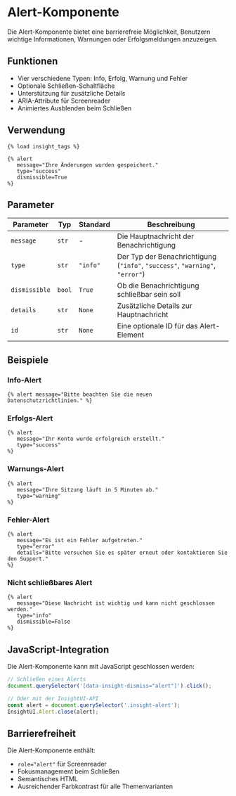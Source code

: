 # Alert-Komponente

Die Alert-Komponente bietet eine barrierefreie Möglichkeit, Benutzern wichtige Informationen, Warnungen oder Erfolgsmeldungen anzuzeigen.

## Funktionen

- Vier verschiedene Typen: Info, Erfolg, Warnung und Fehler
- Optionale Schließen-Schaltfläche
- Unterstützung für zusätzliche Details
- ARIA-Attribute für Screenreader
- Animiertes Ausblenden beim Schließen

## Verwendung

```django
{% load insight_tags %}

{% alert 
   message="Ihre Änderungen wurden gespeichert." 
   type="success" 
   dismissible=True 
%}
```

## Parameter

| Parameter | Typ | Standard | Beschreibung |
|-----------|-----|----------|--------------|
| `message` | `str` | - | Die Hauptnachricht der Benachrichtigung |
| `type` | `str` | `"info"` | Der Typ der Benachrichtigung (`"info"`, `"success"`, `"warning"`, `"error"`) |
| `dismissible` | `bool` | `True` | Ob die Benachrichtigung schließbar sein soll |
| `details` | `str` | `None` | Zusätzliche Details zur Hauptnachricht |
| `id` | `str` | `None` | Eine optionale ID für das Alert-Element |

## Beispiele

### Info-Alert

```django
{% alert message="Bitte beachten Sie die neuen Datenschutzrichtlinien." %}
```

### Erfolgs-Alert

```django
{% alert 
   message="Ihr Konto wurde erfolgreich erstellt." 
   type="success" 
%}
```

### Warnungs-Alert

```django
{% alert 
   message="Ihre Sitzung läuft in 5 Minuten ab." 
   type="warning" 
%}
```

### Fehler-Alert

```django
{% alert 
   message="Es ist ein Fehler aufgetreten." 
   type="error" 
   details="Bitte versuchen Sie es später erneut oder kontaktieren Sie den Support." 
%}
```

### Nicht schließbares Alert

```django
{% alert 
   message="Diese Nachricht ist wichtig und kann nicht geschlossen werden." 
   type="info" 
   dismissible=False 
%}
```

## JavaScript-Integration

Die Alert-Komponente kann mit JavaScript geschlossen werden:

```javascript
// Schließen eines Alerts
document.querySelector('[data-insight-dismiss="alert"]').click();

// Oder mit der InsightUI-API
const alert = document.querySelector('.insight-alert');
InsightUI.Alert.close(alert);
```

## Barrierefreiheit

Die Alert-Komponente enthält:

- `role="alert"` für Screenreader
- Fokusmanagement beim Schließen
- Semantisches HTML
- Ausreichender Farbkontrast für alle Themenvarianten
